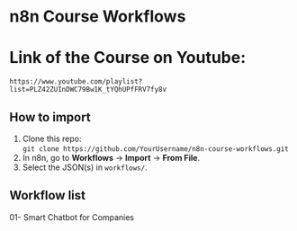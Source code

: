 # n8n Course Workflows
# Link of the Course on Youtube:
`https://www.youtube.com/playlist?list=PLZ42ZUInDWC79Bw1K_tYQhUPfFRV7fy8v`

## How to import
1. Clone this repo:  
   `git clone https://github.com/YourUsername/n8n-course-workflows.git`
2. In n8n, go to **Workflows** → **Import** → **From File**.  
3. Select the JSON(s) in `workflows/`.

## Workflow list
01- Smart Chatbot for Companies
